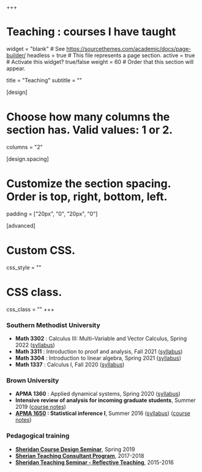 +++
# Teaching : courses I have taught

widget = "blank"  # See https://sourcethemes.com/academic/docs/page-builder/
headless = true  # This file represents a page section.
active = true  # Activate this widget? true/false
weight = 60  # Order that this section will appear.

title = "Teaching"
subtitle = ""

[design]
  # Choose how many columns the section has. Valid values: 1 or 2.
  columns = "2"

[design.spacing]
  # Customize the section spacing. Order is top, right, bottom, left.
  padding = ["20px", "0", "20px", "0"]

[advanced]
 # Custom CSS. 
 css_style = ""
 
 # CSS class.
 css_class = ""
+++

### Southern Methodist University

* **Math 3302** : Calculus III: Multi–Variable and Vector Calculus, Spring 2022 ([syllabus](files/Math3302syllabusSpring2022.pdf))
* **Math 3311** : Introduction to proof and analysis, Fall 2021 ([syllabus](files/Math3311syllabusFall2021.pdf))
* **Math 3304** : Introduction to linear algebra, Spring 2021 ([syllabus](files/Math3304syllabusSpring2021.pdf))
* **Math 1337** : Calculus I, Fall 2020 ([syllabus](files/Math1337syllabusFall2020.pdf))

### Brown University

* **APMA 1360** : Applied dynamical systems, Spring 2020 ([syllabus](files/APMA1360syllabus.pdf))
* **Intensive review of analysis for incoming graduate students**, Summer 2019 ([course notes](files/summeranalysisnotes.pdf))
* **[APMA 1650](http://apma1650.rprkr.net) : Statistical inference I**, Summer 2016 ([syllabus](files/APMA1650syllabus.pdf)) ([course notes](https://apma1650.rprkr.net/course/notes.pdf))

<!-- ### Teaching assistant

* **APMA 0350** : Applied ordinary differential equations (Spring 2016)
* **APMA 1650** : Statistical Inference I (Fall 2015) -->

### Pedagogical training
* [**Sheridan Course Design Seminar**](https://www.brown.edu/sheridan/programs-services/certificates/course-design-seminar), Spring 2019
* [**Sherian Teaching Consultant Program**](https://www.brown.edu/sheridan/programs-services/certificates/teaching-consultant-program), 2017-2018
* [**Sheridan Teaching Seminar - Reflective Teaching**](https://www.brown.edu/sheridan/programs-services/certificates/sheridan-teaching-seminar), 2015-2016



